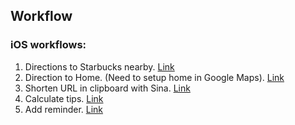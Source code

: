 ## Workflow

### iOS workflows:
1. Directions to Starbucks nearby. [Link](https://workflow.is/workflows/b6e8893c77b748078ff5c0e79716c28a)
2. Direction to Home. (Need to setup home in Google Maps). [Link](https://workflow.is/workflows/4e3c3c56a3eb4d658a693efa578e6fb3)
3. Shorten URL in clipboard with Sina. [Link](https://workflow.is/workflows/36f44c8d70834739a8c9436ab5eed558)
4. Calculate tips. [Link](https://workflow.is/workflows/b97b2f95cc0c4576a3c80c2143206480)
5. Add reminder. [Link](https://workflow.is/workflows/2de49919991f4471aec03738c68a9183)